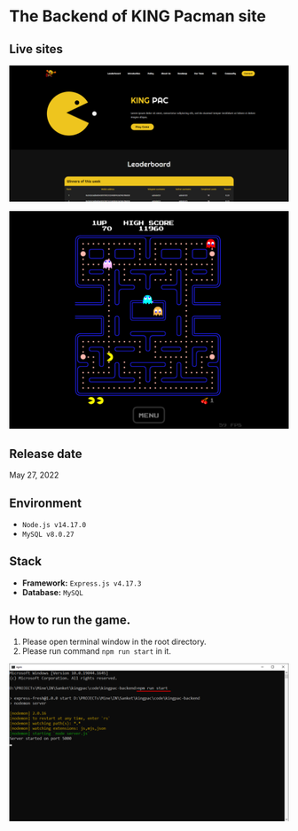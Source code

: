 # The Backend of KING Pacman site

## Live sites
[![Live site](live-site-1.png)](https://kingpactoken.com)

[![Live site](live-site-2.png)](https://kingpactoken.com)

## Release date
May 27, 2022

## Environment
- `Node.js v14.17.0`
- `MySQL v8.0.27`

## Stack
- **Framework:** `Express.js v4.17.3`
- **Database:** `MySQL`

## How to run the game.
1. Please open terminal window in the root directory.
2. Please run command `npm run start` in it.

![guide-terminal](guide-terminal.png)
